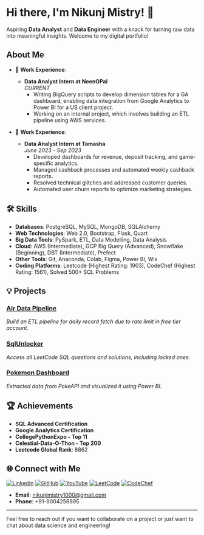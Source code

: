 # Hi there, I'm Nikunj Mistry! 👋


Aspiring **Data Analyst** and **Data Engineer** with a knack for turning raw data into meaningful insights. Welcome to my digital portfolio!

##  About Me
- 💼 **Work Experience**:
  - **Data Analyst Intern at NeenOPal**  
     _CURRENT_
    - Writing BigQuery scripts to develop dimension tables for a GA dashboard, enabling data integration from Google Analytics to Power BI for a US client project.
    - Working on an internal project, which involves building an ETL pipeline using AWS services.
      
- 💼 **Work Experience**:
  - **Data Analyst Intern at Tamasha**  
    _June 2023 - Sep 2023_
    - Developed dashboards for revenue, deposit tracking, and game-specific analytics.
    - Managed cashback processes and automated weekly cashback reports.
    - Resolved technical glitches and addressed customer queries.
    - Automated user churn reports to optimize marketing strategies.

## 🛠 Skills

- **Databases**: PostgreSQL, MySQL, MongoDB, SQLAlchemy
- **Web Technologies**: Web 2.0, Bootstrap, Flask, Quart
- **Big Data Tools**: PySpark, ETL, Data Modelling, Data Analysis
- **Cloud**: AWS (Intermediate), GCP Big Query (Advanced), Snowflake (Beginning), DBT (Intermediate), Prefect
- **Other Tools**: Git, Anaconda, Colab, Figma, Power BI, Wix
- **Coding Platforms**: Leetcode (Highest Rating: 1903), CodeChef (Highest Rating: 1561), Solved 500+ SQL Problems

## 💡 Projects

### [Air Data Pipeline](https://github.com/Nikunjmistry22/Air-Quality-Pipeline)
_Build an ETL pipeline for daily record fetch due to rate limit in free tier account._
### [SqlUnlocker](https://github.com/Nikunjmistry22/SqlUnlocker)
_Access all LeetCode SQL questions and solutions, including locked ones._

### [Pokemon Dashboard](https://github.com/Nikunjmistry22/Pokemon_ETL_Dashboard)
_Extracted data from PokeAPI and visualized it using Power BI._

## 🏆 Achievements

- **SQL Advanced Certification**
- **Google Analytics Certification**
- **CollegePythonExpo - Top 11**
- **Celestial-Data-O-Thon - Top 200**
- **Leetcode Global Rank**: 8862

## 🌐 Connect with Me

[![LinkedIn](https://img.shields.io/badge/LinkedIn-0077B5?style=for-the-badge&logo=linkedin&logoColor=white)](https://www.linkedin.com/in/nikunj-mistry-b03993223/)
[![GitHub](https://img.shields.io/badge/GitHub-181717?style=for-the-badge&logo=github&logoColor=white)](https://github.com/Nikunjmistry22)
[![YouTube](https://img.shields.io/badge/YouTube-FF0000?style=for-the-badge&logo=youtube&logoColor=white)](https://www.youtube.com/@nikunjmistry373/)
[![LeetCode](https://img.shields.io/badge/LeetCode-FFA116?style=for-the-badge&logo=leetcode&logoColor=black)](https://leetcode.com/RegexSage/)
[![CodeChef](https://img.shields.io/badge/CodeChef-5B4638?style=for-the-badge&logo=codechef&logoColor=white)](https://www.codechef.com/users/droningnikunj)

- **Email**: [nikunjmistry1000@gmail.com](mailto:nikunjmistry1000@gmail.com)
- **Phone**: +91-9004256895

---

Feel free to reach out if you want to collaborate on a project or just want to chat about data science and engineering!
